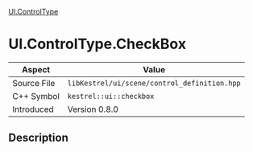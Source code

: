 [UI.ControlType](index.md)
# UI.ControlType.CheckBox
| Aspect | Value |
| --- | --- |
| Source File | `libKestrel/ui/scene/control_definition.hpp` |
| C++ Symbol | `kestrel::ui::checkbox` |
| Introduced | Version 0.8.0 |
## Description
